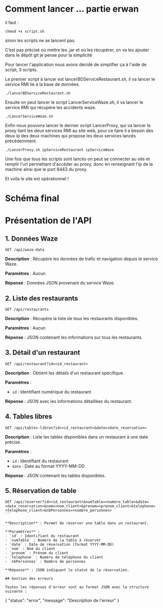 # Comment lancer … partie erwan

il faut :  
```
chmod +x script.sh 
```
sinon les scripts ne se lancent pas.

C’est pas précisé où mettre les .jar et où les récupérer, on va les ajouter dans le dépôt git je pense pour la simplicité

Pour lancer l'application nous avons décidé de simplifier ça à l'aide de script, 3 scripts.

Le premier script à lancer est lancerBDServiceRestaurant.sh, il va lancer le service RMI lié à la base de données.

```
./lancerBDServiceRestaurant.sh
```

Ensuite on peut lancer le script LancerServiceWaze.sh, il va lancer le service RMI qui récupère les accidents waze.

```
./LancerServiceWaze.sh
```

Enfin nous pouvons lancer le dernier script LancerProxy, qui va lancer le proxy liant les deux services RMI au site web, pour ce faire il a besoin des deux ip des deux machines qui propose les deux services lancés précédemment.

```
./LancerProxy.sh ipServiceRestaurant ipServiceWaze
```

Une fois que tous les scripts sont lancés on peut se connecter au site et remplir l'url permettant d'accéder au proxy, donc en renseignant l'ip de la machine ainsi que le port 8443 du proxy.

Et voila le site est opérationnel !




# Schéma final


# Présentation de l'API

## 1. Données Waze

```
GET /api/waze-data
```

**Description** : Récupère les données de trafic et navigation depuis le service Waze.

**Paramètres** : Aucun

**Réponse** : Données JSON provenant du service Waze.

## 2. Liste des restaurants

```
GET /api/restaurants
```

**Description** : Récupère la liste de tous les restaurants disponibles.

**Paramètres** : Aucun

**Réponse** : JSON contenant les informations sur tous les restaurants.

## 3. Détail d'un restaurant
```
GET /api/restaurant?id=<id_restaurant>
```

**Description** : Obtient les détails d'un restaurant spécifique.

**Paramètres** :
- `id` : Identifiant numérique du restaurant

**Réponse** : JSON avec les informations détaillées du restaurant.

## 4. Tables libres

```
GET /api/tables-libres?id=<id_restaurant>&date=<date_reservation>
```

**Description** : Liste les tables disponibles dans un restaurant à une date précise.

**Paramètres** :
- `id` : Identifiant du restaurant
- `date` : Date au format YYYY-MM-DD

**Réponse** : JSON contenant les tables disponibles.

## 5. Réservation de table

```
GET /api/reserver?id=<id_restaurant>&numTable=<numero_table>&date=<date_reservation>&nom=<nom_client>&prenom=<prenom_client>&telephone=<telephone_client>&nbPersonnes=<nombre_personnes>
​​```

**Description** : Permet de réserver une table dans un restaurant.

**Paramètres** :
- `id` : Identifiant du restaurant
- `numTable` : Numéro de la table à réserver
- `date` : Date de réservation (format YYYY-MM-DD)
- `nom` : Nom du client
- `prenom` : Prénom du client
- `telephone` : Numéro de téléphone du client
- `nbPersonnes` : Nombre de personnes

**Réponse** : JSON indiquant le statut de la réservation.

## Gestion des erreurs

Toutes les réponses d'erreur sont au format JSON avec la structure suivante :
```
{
  "status": "error",
  "message": "Description de l'erreur"
}
```
